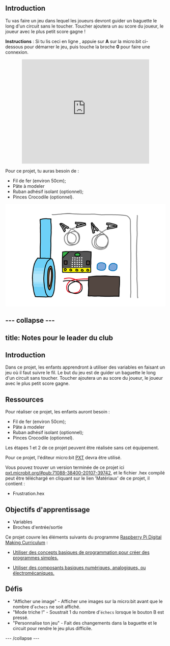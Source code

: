 ## Introduction

Tu vas faire un jeu dans lequel les joueurs devront guider un baguette le long d'un circuit sans le toucher.
Toucher ajoutera un au score du joueur, le joueur avec le plus petit score gagne !

__Instructions__ : Si tu lis ceci en ligne , appuie sur  __A__  sur la micro:bit ci-dessous pour démarrer le jeu, puis touche la broche __0__ pour faire une connexion.

<div class="trinket" style="width:400px;margin: 0 auto;">
<div style="position:relative;height:0;padding-bottom:81.97%;overflow:hidden;"><iframe style="position:absolute;top:0;left:0;width:100%;height:100%;" src="https://makecode.microbit.org/---run?id=71088-38400-20107-39742" allowfullscreen="allowfullscreen" sandbox="allow-popups allow-scripts allow-same-origin" frameborder="0"></iframe></div>
</div>

Pour ce projet, tu auras besoin de :

+ Fil de fer  (environ 50cm);
+ Pâte à modeler
+ Ruban adhésif isolant (optionnel);
+ Pinces Crocodile (optionnel).

![screenshot](images/frustration-items.png)


--- collapse ---
---
title: Notes pour le leader du club
---


## Introduction

Dans ce projet, les enfants apprendront à utiliser des variables en faisant un jeu où il faut suivre le fil.
Le but du jeu est de guider un baguette le long d'un circuit sans toucher.
Toucher ajoutera un au score du joueur, le joueur avec le plus petit score gagne.

## Ressources

Pour réaliser ce projet, les enfants auront besoin&nbsp;:

+ Fil de fer (environ 50cm);
+ Pâte à modeler
+ Ruban adhésif isolant (optionnel);
+ Pinces Crocodile (optionnel).

Les étapes 1 et 2 de ce projet peuvent être réalisée sans cet équipement.

Pour ce projet, l'éditeur micro:bit [PXT](http://jumpto.cc/pxt-new) devra être utilisé.

Vous pouvez trouver un version terminée de ce projet ici [pxt.microbit.org/#pub:71088-38400-20107-39742](https://pxt.microbit.org/#pub:71088-38400-20107-39742),
et le fichier .hex compilé peut être téléchargé en cliquant sur le lien 'Matériaux' de ce projet, il contient&nbsp;:

+ Frustration.hex

## Objectifs d'apprentissage

+ Variables
+ Broches d'entrée/sortie

Ce projet couvre les éléments suivants du programme [Raspberry Pi Digital Making Curriculum](http://rpf.io/curriculum)&nbsp;:

+ [Utiliser des concepts basiques de programmation pour créer des programmes simples.](https://www.raspberrypi.org/curriculum/programming/creator)

+ [Utiliser des composants basiques numériques, analogiques, ou électromécaniques.](https://www.raspberrypi.org/curriculum/physical-computing/creator)

## Défis

+ "Afficher une image" - Afficher une images sur la micro:bit avant que le nombre d'`echecs` ne soit affiché.
+ "Mode triche&nbsp;!" - Soustrait 1 du nombre d'`échecs` lorsque le bouton B est pressé.
+ "Personnalise ton jeu" - Fait des changements dans la baguette et le circuit pour rendre le jeu plus difficile.

--- /collapse ---